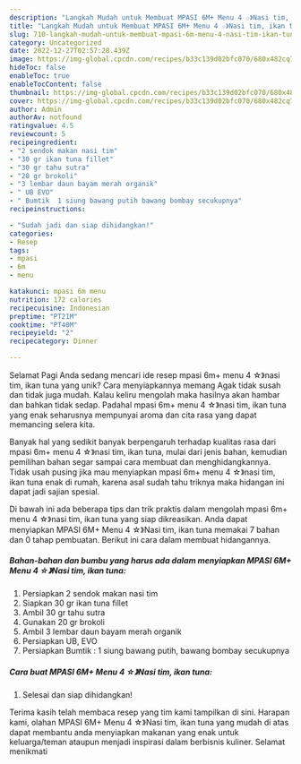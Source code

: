 ```yaml
---
description: "Langkah Mudah untuk Membuat MPASI 6M+ Menu 4 ☆》Nasi tim, ikan tuna yang Lezat, Lezat"
title: "Langkah Mudah untuk Membuat MPASI 6M+ Menu 4 ☆》Nasi tim, ikan tuna yang Lezat, Lezat"
slug: 710-langkah-mudah-untuk-membuat-mpasi-6m-menu-4-nasi-tim-ikan-tuna-yang-lezat-lezat
category: Uncategorized
date: 2022-12-27T02:57:28.439Z
image: https://img-global.cpcdn.com/recipes/b33c139d02bfc070/680x482cq70/mpasi-6m-menu-4-nasi-tim-ikan-tuna-foto-resep-utama.jpg
hideToc: false
enableToc: true
enableTocContent: false
thumbnail: https://img-global.cpcdn.com/recipes/b33c139d02bfc070/680x482cq70/mpasi-6m-menu-4-nasi-tim-ikan-tuna-foto-resep-utama.jpg
cover: https://img-global.cpcdn.com/recipes/b33c139d02bfc070/680x482cq70/mpasi-6m-menu-4-nasi-tim-ikan-tuna-foto-resep-utama.jpg
author: Admin
authorAv: notfound
ratingvalue: 4.5
reviewcount: 5
recipeingredient:
- "2 sendok makan nasi tim"
- "30 gr ikan tuna fillet"
- "30 gr tahu sutra"
- "20 gr brokoli"
- "3 lembar daun bayam merah organik"
- " UB EVO"
- " Bumtik  1 siung bawang putih bawang bombay secukupnya"
recipeinstructions:

- "Sudah jadi dan siap dihidangkan!"
categories:
- Resep
tags:
- mpasi
- 6m
- menu

katakunci: mpasi 6m menu 
nutrition: 172 calories
recipecuisine: Indonesian
preptime: "PT21M"
cooktime: "PT40M"
recipeyield: "2"
recipecategory: Dinner

---
```



Selamat Pagi Anda sedang mencari ide resep mpasi 6m+ menu 4 ☆》nasi tim, ikan tuna yang unik? Cara menyiapkannya memang Agak tidak susah dan tidak juga mudah. Kalau keliru mengolah maka hasilnya akan hambar dan bahkan tidak sedap. Padahal mpasi 6m+ menu 4 ☆》nasi tim, ikan tuna yang enak seharusnya mempunyai aroma dan cita rasa yang dapat memancing selera kita.




Banyak hal yang sedikit banyak berpengaruh terhadap kualitas rasa dari mpasi 6m+ menu 4 ☆》nasi tim, ikan tuna, mulai dari jenis bahan, kemudian pemilihan bahan segar sampai cara membuat dan menghidangkannya. Tidak usah pusing jika mau menyiapkan mpasi 6m+ menu 4 ☆》nasi tim, ikan tuna enak di rumah, karena asal sudah tahu triknya maka hidangan ini dapat jadi sajian spesial.


Di bawah ini ada beberapa tips dan trik praktis dalam mengolah mpasi 6m+ menu 4 ☆》nasi tim, ikan tuna yang siap dikreasikan. Anda dapat menyiapkan MPASI 6M+ Menu 4 ☆》Nasi tim, ikan tuna memakai 7 bahan dan 0 tahap pembuatan. Berikut ini cara dalam membuat hidangannya.

<!--inarticleads1-->

##### Bahan-bahan dan bumbu yang harus ada dalam menyiapkan MPASI 6M+ Menu 4 ☆》Nasi tim, ikan tuna:

1. Persiapkan 2 sendok makan nasi tim
1. Siapkan 30 gr ikan tuna fillet
1. Ambil 30 gr tahu sutra
1. Gunakan 20 gr brokoli
1. Ambil 3 lembar daun bayam merah organik
1. Persiapkan  UB, EVO
1. Persiapkan  Bumtik : 1 siung bawang putih, bawang bombay secukupnya




<!--inarticleads2-->

##### Cara buat MPASI 6M+ Menu 4 ☆》Nasi tim, ikan tuna:


1. Selesai dan siap dihidangkan!



Terima kasih telah membaca resep yang tim kami tampilkan di sini. Harapan kami, olahan MPASI 6M+ Menu 4 ☆》Nasi tim, ikan tuna yang mudah di atas dapat membantu anda menyiapkan makanan yang enak untuk keluarga/teman ataupun menjadi inspirasi dalam berbisnis kuliner. Selamat menikmati
